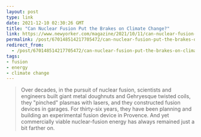 ```yaml
---
layout: post
type: link
date: 2021-12-10 02:30:26 GMT
title: "Can Nuclear Fusion Put the Brakes on Climate Change?"
link: https://www.newyorker.com/magazine/2021/10/11/can-nuclear-fusion-put-the-brakes-on-climate-change
permalink: /post/670148514217705472/can-nuclear-fusion-put-the-brakes-on-climate
redirect_from: 
  - /post/670148514217705472/can-nuclear-fusion-put-the-brakes-on-climate
tags:
- fusion
- energy
- climate change
---
```

<blockquote>Over decades, in the pursuit of nuclear fusion, scientists and engineers built giant metal doughnuts and Gehryesque twisted coils, they "pinched" plasmas with lasers, and they constructed fusion devices in garages. For thirty-six years, they have been planning and building an experimental fusion device in Provence. And yet commercially viable nuclear-fusion energy has always remained just a bit farther on. </blockquote>
